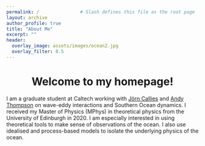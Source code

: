 ```yaml
---
permalink: /               # Slash defines this file as the root page
layout: archive 
author_profile: true
title: "About Me"
excerpt: ""
header:
  overlay_image: assets/images/ocean2.jpg
  overlay_filter: 0.5
---
```


# <center> Welcome to my homepage!</center> 
I am a graduate student at Caltech working with <a href=" https://jcallies.com/">Jörn Callies</a> and <a href=" https://web.gps.caltech.edu/~andrewt/">Andy Thompson</a> on wave-eddy interactions and Southern Ocean dynamics. I received my Master of Physics (MPhys) in theoretical physics from the University of Edinburgh in 2020. I am especially interested in using theoretical tools to make sense of observations of the ocean. I also use idealised and process-based models to isolate the underlying physics of the ocean.
